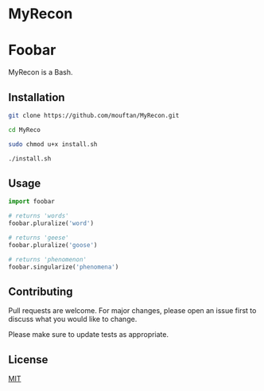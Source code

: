# MyRecon

# Foobar

MyRecon is a Bash.

## Installation


```bash
git clone https://github.com/mouftan/MyRecon.git
```
```bash
cd MyReco
```
```bash
sudo chmod u+x install.sh
```
```bash
./install.sh
```

## Usage

```python
import foobar

# returns 'words'
foobar.pluralize('word')

# returns 'geese'
foobar.pluralize('goose')

# returns 'phenomenon'
foobar.singularize('phenomena')
```

## Contributing

Pull requests are welcome. For major changes, please open an issue first
to discuss what you would like to change.

Please make sure to update tests as appropriate.

## License

[MIT](https://choosealicense.com/licenses/mit/)
